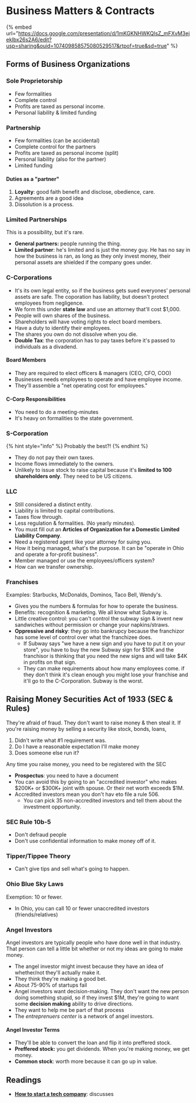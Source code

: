 # Business Matters & Contracts

{% embed url="https://docs.google.com/presentation/d/1mKGKNHWKQIsZ_mFXvM3ejekIbx26s2A6/edit?usp=sharing&ouid=107409858575080529517&rtpof=true&sd=true" %}

## Forms of Business Organizations

### Sole Proprietorship

* Few formalities
* Complete control
* Profits are taxed as personal income.
* Personal liability & limited funding

### Partnership

* Few formalities (can be accidental)
* Complete control for the partners
* Profits are taxed as personal income (split)
* Personal liability (also for the partner)
* Limited funding

#### Duties as a "partner"

1. **Loyalty**: good faith benefit and disclose, obedience, care.
2. Agreements are a good idea
3. Dissolution is a process.

### Limited Partnerships

This is a possibility, but it's rare.

* **General partners:** people running the thing.
* **Limited partner**: he's limited and is just the money guy. He has no say in how the business is ran, as long as they only invest money, their personal assets are shielded if the company goes under.

### C-Corporations

* It's its own legal entity, so if the business gets sued everyones' personal assets are safe. The coporation has liability, but doesn't protect employees from negligence.
* We form this under **state law** and use an attorney that'll cost $1,000.
* People will own shares of the business.&#x20;
* Shareholders will have voting rights to elect board members.
* Have a duty to identify their employees.
* The shares you own do not dissolve when you die.&#x20;
* **Double Tax**: the corporation has to pay taxes before it's passed to individuals as a divadend.&#x20;

#### Board Members

* They are required to elect officers & managers (CEO, CFO, COO)
* Businesses needs employees to operate and have employee income.
* They'll assemble a "net operating cost for employees."&#x20;

#### C-Corp Responsibilities

* You need to do a meeting-minutes
* It's heavy on formalities to the state government.&#x20;

### S-Corporation

{% hint style="info" %}
Probably the best?!
{% endhint %}

* They do not pay their own taxes.&#x20;
* Income flows immediately to the owners.
* Unlikely to issue stock to raise capital because it's **limited to 100 shareholders only**.  They need to be US citizens.

### LLC

* Still considered a distinct entity.
* Liability is limited to capital contributions.
* Taxes flow through.&#x20;
* Less regulation & formalities. (No yearly minutes).&#x20;
* You must fill out an **Articles of Organization for a Domestic Limited Liability Company**.&#x20;
* Need a registered agent like your attorney for suing you.&#x20;
* How it being managed, what's the purpose. It can be "operate in Ohio and operate a for-profit business".
* Member managed or use the employees/officers system?
* How can we transfer ownership.

### Franchises

Examples: Starbucks, McDonalds, Dominos, Taco Bell, Wendy's.

* Gives you the numbers & formulas for how to operate the business.
* Benefits: recognition & marketing. We all know what Subway is.
* Little creative control: you can't control the subway sign & invent new sandwiches without permission or change your napkins/straws.
* **Oppressive and risky**: they go into bankrupcy because the franchizor has some level of control over what the franchizee does.&#x20;
  * If Subway says "we have a new sign and you have to put it on your store", you have to buy the new Subway sign for $10K and the franchisor is thinking that you need the new signs and will take $4K in profits on that sign.&#x20;
  * They can make requirements about how many employees come. if they don't think it's clean enough you might lose your franchise and it'll go to the C-Corporation. Subway is the worst.

## Raising Money Securities Act of 1933 (SEC & Rules)

They're afraid of fraud. They don't want to raise money & then steal it. If you're raising money by selling a security like stock, bonds, loans,&#x20;

1. Didn't write what #1 requirement was.
2. Do I have a reasonable expectation I'll make money
3. Does someone else run it?

Any time you raise money, you need to be registered with the SEC

* **Prospectus**: you need to have a document&#x20;
* You can avoid this by going to an "accredited investor" who makes $200K+ or $300K+ joint with spouse. Or their net worth exceeds $1M.&#x20;
* Accredited investors mean you don't hav eto file a rule 506.&#x20;
  * You can pick 35 non-accredited investors and tell them about the investment opportunity.&#x20;

### SEC Rule 10b-5

* Don't defraud people
* Don't use confidential information to make money off of it.

### Tipper/Tippee Theory

* Can't give tips and sell what's going to happen.

### Ohio Blue Sky Laws

Exemption: 10 or fewer.

* In Ohio, you can call 10 or fewer unaccredited investors (friends/relatives)

### Angel Investors

Angel investors are typically people who have done well in that industry. That person can tell a little bit whether or not my ideas are going to make money.

* The angel investor might invest because they have an idea of whether/not they'll actually make it.
* They think they're making a good bet.
* About 75-90% of startups fail
* Angel investors want decision-making. They don't want the new person doing something stupid, so if they invest $1M, they're going to want some **decision making** ability to drive directions.
* They want to help me be part of that process
* The _entreprenuers center_ is a network of angel investors.

#### Angel Investor Terms

* They'll be able to convert the loan and flip it into preffered stock.
* **Preffered stock:** you get dividends. When you're making money, we get money.
* **Common stock**: worth more because it can go up in value.&#x20;

## Readings

* [**How to start a tech company**](https://www.purrweb.com/blog/how-to-start-a-technology-company/): discusses
